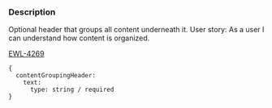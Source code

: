 ### Description
Optional header that groups all content underneath it.
User story: As a user I can understand how content is organized.

[EWL-4269](https://issues.ama-assn.org/browse/EWL-4269)

~~~
{
  contentGroupingHeader: 
    text: 
      type: string / required
}

~~~
